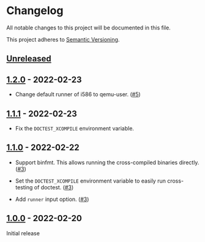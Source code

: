 # Changelog

All notable changes to this project will be documented in this file.

This project adheres to [Semantic Versioning](https://semver.org).

<!--
Note: In this file, do not use the hard wrap in the middle of a sentence for compatibility with GitHub comment style markdown rendering.
-->

## [Unreleased]

## [1.2.0] - 2022-02-23

- Change default runner of i586 to qemu-user. ([#5](https://github.com/taiki-e/setup-cross-toolchain/pull/5))

## [1.1.1] - 2022-02-23

- Fix the `DOCTEST_XCOMPILE` environment variable.

## [1.1.0] - 2022-02-22

- Support binfmt. This allows running the cross-compiled binaries directly. ([#3](https://github.com/taiki-e/setup-cross-toolchain/pull/3))

- Set the `DOCTEST_XCOMPILE` environment variable to easily run cross-testing of doctest. ([#3](https://github.com/taiki-e/setup-cross-toolchain/pull/3))

- Add `runner` input option. ([#3](https://github.com/taiki-e/setup-cross-toolchain/pull/3))

## [1.0.0] - 2022-02-20

Initial release

[Unreleased]: https://github.com/taiki-e/setup-cross-toolchain/compare/v1.2.0...HEAD
[1.2.0]: https://github.com/taiki-e/setup-cross-toolchain/compare/v1.1.1...v1.2.0
[1.1.1]: https://github.com/taiki-e/setup-cross-toolchain/compare/v1.1.0...v1.1.1
[1.1.0]: https://github.com/taiki-e/setup-cross-toolchain/compare/v1.0.0...v1.1.0
[1.0.0]: https://github.com/taiki-e/setup-cross-toolchain/releases/tag/v1.0.0
